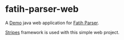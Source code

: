 fatih-parser-web
================

A [Demo](http://fatih-parser-web.herokuapp.com/) java web application for [Fatih Parser](https://github.com/hrzafer/fatih-parser).

[Stripes](http://www.stripesframework.org/display/stripes/Home) framework is used with this simple web project. 

